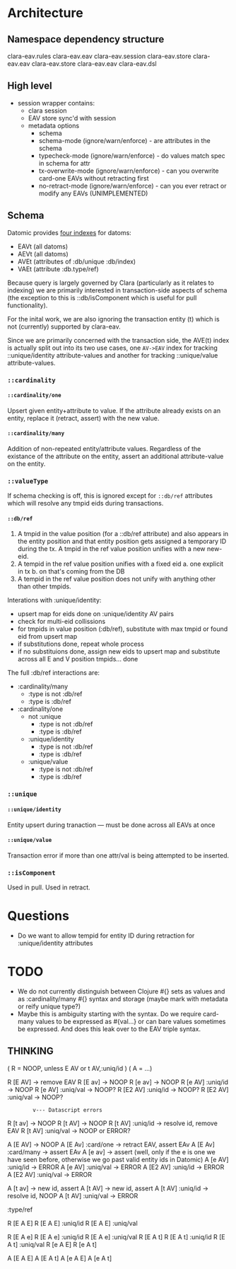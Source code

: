 # Architecture

## Namespace dependency structure

clara-eav.rules
  clara-eav.eav
  clara-eav.session
    clara-eav.store
      clara-eav.eav
  clara-eav.store
    clara-eav.eav
  clara-eav.dsl
  
## High level

- session wrapper contains:
  - clara session
  - EAV store sync'd with session
  - metadata options
    - schema
    - schema-mode (ignore/warn/enforce) - are attributes in the schema
    - typecheck-mode (ignore/warn/enforce) - do values match spec in schema for attr
    - tx-overwrite-mode (ignore/warn/enforce) - can you overwrite card-one EAVs without retracting first
    - no-retract-mode (ignore/warn/enforce) - can you ever retract or modify any EAVs (UNIMPLEMENTED)

## Schema

Datomic provides [four indexes](https://docs.datomic.com/on-prem/indexes.html) for datoms:
* EAVt (all datoms)
* AEVt (all datoms)
* AVEt (attributes of :db/unique :db/index)
* VAEt (attribute :db.type/ref)

Because query is largely governed by Clara (particularly as it relates
to indexing) we are primarily interested in transaction-side aspects
of schema (the exception to this is ::db/isComponent which is useful
for pull functionality).

For the inital work, we are also ignoring the transaction entity (t)
which is not (currently) supported by clara-eav.

Since we are primarily concerned with the transaction side, the AVE(t)
index is actually split out into its two use cases, one `AV->EAV` index
for tracking ::unique/identity attribute-values and another for
tracking ::unique/value attribute-values.

### `::cardinality`

#### `::cardinality/one`
Upsert given entity+attribute to value. If the attribute already
exists on an entity, replace it (retract, assert) with the new value.

#### `::cardinality/many`
Addition of non-repeated entity/attribute values. Regardless of the
existance of the attribute on the entity, assert an additional
attribute-value on the entity.

### `::valueType`
If schema checking is off, this is ignored except for `::db/ref`
attributes which will resolve any tmpid eids during transactions.

#### `::db/ref`
1. A tmpid in the value position (for a ::db/ref attribute) and also
   appears in the entity position and that entity position gets
   assigned a temporary ID during the tx.
   A tmpid in the ref value position unifies with a new new-eid.
2. A tempid in the ref value position unifies with a fixed eid
  a. one explicit in tx
  b. on that's coming from the DB
3. A tempid in the ref value position does not unify with anything
   other than other tmpids.

Interations with :unique/identity:

- upsert map for eids done on :unique/identity AV pairs
- check for multi-eid collissions
- for tmpids in value position (:db/ref), substitute with max tmpid or
  found eid from upsert map
- if substitutions done, repeat whole process
- if no substituions done, assign new eids to upsert map and
  substitute across all E and V position tmpids... done

The full :db/ref interactions are:

- :cardinality/many
  - :type is not :db/ref
  - :type is :db/ref
- :cardinality/one
  - not :unique
    - :type is not :db/ref
    - :type is :db/ref
  - :unique/identity
    - :type is not :db/ref
    - :type is :db/ref
  - :unique/value
    - :type is not :db/ref
    - :type is :db/ref


### `::unique`
#### `::unique/identity`

Entity upsert during tranaction — must be done across all EAVs at once

#### `::unique/value`
Transaction error if more than one attr/val is being attempted to be inserted.

### `::isComponent`
Used in pull.
Used in retract.

# Questions

- Do we want to allow tempid for entity ID during retraction for :unique/identity attributes



# TODO

- We do not currently distinguish between Clojure #{} sets as values and as :cardinality/many #{} syntax and storage (maybe mark with metadata or reify unique type?)
- Maybe this is ambiguity starting with the syntax. Do we require card-many values to be expressed as #{val...} or can bare values sometimes be expressed. And does this leak over to the EAV triple syntax.


## THINKING

( R = NOOP, unless E AV or t AV,:uniq/id )
( A = ...)

R [E  AV]            -> remove EAV
R [E  av]            -> NOOP
R [e  av]            -> NOOP
R [e  AV] :uniq/id   -> NOOP
R [e  AV] :uniq/val  -> NOOP?
R [E2 AV] :uniq/id   -> NOOP?
R [E2 AV] :uniq/val  -> NOOP?

            v--- Datascript errors
R [t  av]            -> NOOP
R [t  AV]            -> NOOP
R [t  AV] :uniq/id   -> resolve id, remove EAV
R [t  AV] :uniq/val  -> NOOP or ERROR?


A [E  AV]            -> NOOP
A [E  Av] :card/one  -> retract EAV, assert EAv
A [E  Av] :card/many -> assert  EAv
A [e  av]            -> assert (well, only if the e is one we have seen before, otherwise we go past valid entity ids in Datomic)
A [e  AV] :uniq/id   -> ERROR
A [e  AV] :uniq/val  -> ERROR
A [E2 AV] :uniq/id   -> ERROR
A [E2 AV] :uniq/val  -> ERROR

A [t  av]            -> new     id, assert
A [t  AV]            -> new     id, assert
A [t  AV] :uniq/id   -> resolve id, NOOP
A [t  AV] :uniq/val  -> ERROR

:type/ref

R [E A E] 
R [E A E] :uniq/id
R [E A E] :uniq/val

R [E A e] 
R [E A e] :uniq/id
R [E A e] :uniq/val
R [E A t]
R [E A t] :uniq/id
R [E A t] :uniq/val
R [e A E]
R [e A t]

A [E A E]
A [E A t]
A [e A E]
A [e A t]
 
